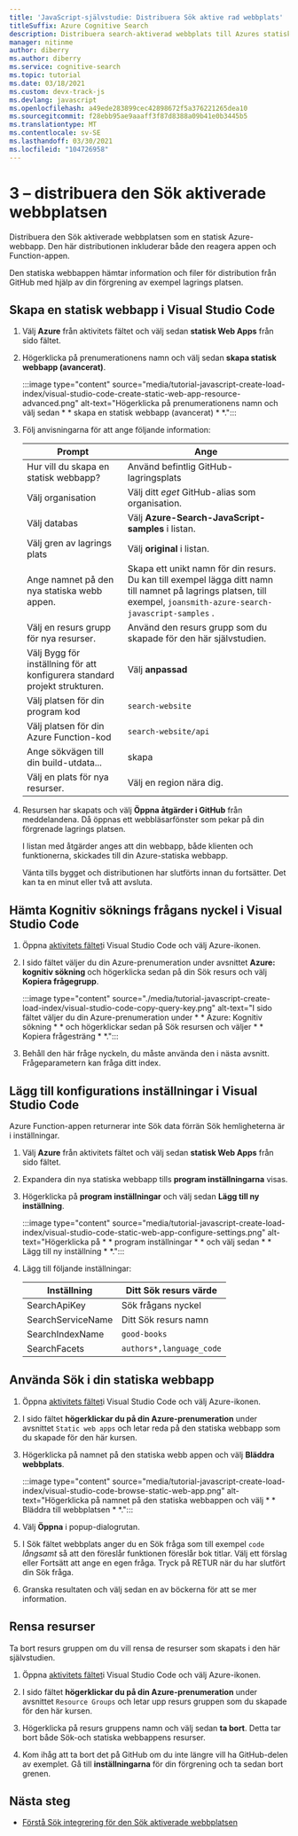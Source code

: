 ```yaml
---
title: 'JavaScript-självstudie: Distribuera Sök aktive rad webbplats'
titleSuffix: Azure Cognitive Search
description: Distribuera search-aktiverad webbplats till Azures statiska webbapp.
manager: nitinme
author: diberry
ms.author: diberry
ms.service: cognitive-search
ms.topic: tutorial
ms.date: 03/18/2021
ms.custom: devx-track-js
ms.devlang: javascript
ms.openlocfilehash: a49ede283899cec42898672f5a376221265dea10
ms.sourcegitcommit: f28ebb95ae9aaaff3f87d8388a09b41e0b3445b5
ms.translationtype: MT
ms.contentlocale: sv-SE
ms.lasthandoff: 03/30/2021
ms.locfileid: "104726958"
---
```

# <a name="3---deploy-the-search-enabled-website"></a>3 – distribuera den Sök aktiverade webbplatsen

Distribuera den Sök aktiverade webbplatsen som en statisk Azure-webbapp. Den här distributionen inkluderar både den reagera appen och Function-appen.  

Den statiska webbappen hämtar information och filer för distribution från GitHub med hjälp av din förgrening av exempel lagrings platsen.  

## <a name="create-a-static-web-app-in-visual-studio-code"></a>Skapa en statisk webbapp i Visual Studio Code

1. Välj **Azure** från aktivitets fältet och välj sedan **statisk Web Apps** från sido fältet. 
1. Högerklicka på prenumerationens namn och välj sedan **skapa statisk webbapp (avancerat)**.    

    :::image type="content" source="media/tutorial-javascript-create-load-index/visual-studio-code-create-static-web-app-resource-advanced.png" alt-text="Högerklicka på prenumerationens namn och välj sedan * * skapa en statisk webbapp (avancerat) * *.":::

1. Följ anvisningarna för att ange följande information:

    |Prompt|Ange|
    |--|--|
    |Hur vill du skapa en statisk webbapp?|Använd befintlig GitHub-lagringsplats|
    |Välj organisation|Välj ditt _eget_ GitHub-alias som organisation.|
    |Välj databas|Välj **Azure-Search-JavaScript-samples** i listan. |
    |Välj gren av lagrings plats|Välj **original** i listan. |
    |Ange namnet på den nya statiska webb appen.|Skapa ett unikt namn för din resurs. Du kan till exempel lägga ditt namn till namnet på lagrings platsen, till exempel, `joansmith-azure-search-javascript-samples` . |
    |Välj en resurs grupp för nya resurser.|Använd den resurs grupp som du skapade för den här självstudien.|
    |Välj Bygg för inställning för att konfigurera standard projekt strukturen.|Välj **anpassad**|
    |Välj platsen för din program kod|`search-website`|
    |Välj platsen för din Azure Function-kod|`search-website/api`|
    |Ange sökvägen till din build-utdata...|skapa|
    |Välj en plats för nya resurser.|Välj en region nära dig.|

1. Resursen har skapats och välj **Öppna åtgärder i GitHub** från meddelandena. Då öppnas ett webbläsarfönster som pekar på din förgrenade lagrings platsen. 

    I listan med åtgärder anges att din webbapp, både klienten och funktionerna, skickades till din Azure-statiska webbapp. 

    Vänta tills bygget och distributionen har slutförts innan du fortsätter. Det kan ta en minut eller två att avsluta.

## <a name="get-cognitive-search-query-key-in-visual-studio-code"></a>Hämta Kognitiv söknings frågans nyckel i Visual Studio Code

1. Öppna [aktivitets fältet](https://code.visualstudio.com/docs/getstarted/userinterface)i Visual Studio Code och välj Azure-ikonen. 

1. I sido fältet väljer du din Azure-prenumeration under avsnittet **Azure: kognitiv sökning** och högerklicka sedan på din Sök resurs och välj **Kopiera frågegrupp**. 

    :::image type="content" source="./media/tutorial-javascript-create-load-index/visual-studio-code-copy-query-key.png" alt-text="I sido fältet väljer du din Azure-prenumeration under * * Azure: Kognitiv sökning * * och högerklickar sedan på Sök resursen och väljer * * Kopiera frågesträng * *.":::

1. Behåll den här fråge nyckeln, du måste använda den i nästa avsnitt. Frågeparametern kan fråga ditt index. 

## <a name="add-configuration-settings-in-visual-studio-code"></a>Lägg till konfigurations inställningar i Visual Studio Code

Azure Function-appen returnerar inte Sök data förrän Sök hemligheterna är i inställningar. 

1. Välj **Azure** från aktivitets fältet och välj sedan **statisk Web Apps** från sido fältet. 
1. Expandera din nya statiska webbapp tills **program inställningarna** visas.
1. Högerklicka på **program inställningar** och välj sedan **Lägg till ny inställning**.

    :::image type="content" source="media/tutorial-javascript-create-load-index/visual-studio-code-static-web-app-configure-settings.png" alt-text="Högerklicka på * * program inställningar * * och välj sedan * * Lägg till ny inställning * *.":::

1. Lägg till följande inställningar:

    |Inställning|Ditt Sök resurs värde|
    |--|--|
    |SearchApiKey|Sök frågans nyckel|
    |SearchServiceName|Ditt Sök resurs namn|
    |SearchIndexName|`good-books`|
    |SearchFacets|`authors*,language_code`|

## <a name="use-search-in-your-static-web-app"></a>Använda Sök i din statiska webbapp

1. Öppna [aktivitets fältet](https://code.visualstudio.com/docs/getstarted/userinterface)i Visual Studio Code och välj Azure-ikonen.
1. I sido fältet **högerklickar du på din Azure-prenumeration** under avsnittet `Static web apps` och letar reda på den statiska webbapp som du skapade för den här kursen.
1. Högerklicka på namnet på den statiska webb appen och välj **Bläddra webbplats**.
    
    :::image type="content" source="media/tutorial-javascript-create-load-index/visual-studio-code-browse-static-web-app.png" alt-text="Högerklicka på namnet på den statiska webbappen och välj * * Bläddra till webbplatsen * *.":::    

1. Välj **Öppna** i popup-dialogrutan.
1. I Sök fältet webbplats anger du en Sök fråga som till exempel `code` _långsamt_ så att den föreslår funktionen föreslår bok titlar. Välj ett förslag eller Fortsätt att ange en egen fråga. Tryck på RETUR när du har slutfört din Sök fråga. 
1. Granska resultaten och välj sedan en av böckerna för att se mer information. 

## <a name="clean-up-resources"></a>Rensa resurser

Ta bort resurs gruppen om du vill rensa de resurser som skapats i den här självstudien.

1. Öppna [aktivitets fältet](https://code.visualstudio.com/docs/getstarted/userinterface)i Visual Studio Code och välj Azure-ikonen. 

1. I sido fältet **högerklickar du på din Azure-prenumeration** under avsnittet `Resource Groups` och letar upp resurs gruppen som du skapade för den här kursen.
1. Högerklicka på resurs gruppens namn och välj sedan **ta bort**.
    Detta tar bort både Sök-och statiska webbappens resurser.
1. Kom ihåg att ta bort det på GitHub om du inte längre vill ha GitHub-delen av exemplet. Gå till **inställningarna** för din förgrening och ta sedan bort grenen. 


## <a name="next-steps"></a>Nästa steg

* [Förstå Sök integrering för den Sök aktiverade webbplatsen](tutorial-javascript-search-query-integration.md)
